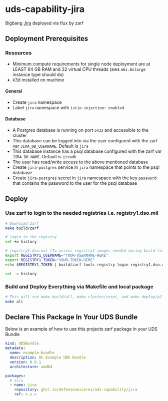# uds-capability-jira
Bigbang [Jira](https://repo1.dso.mil/big-bang/product/community/jira) deployed via flux by zarf

## Deployment Prerequisites

### Resources
- Minimum compute requirements for single node deployment are at LEAST 64 GB RAM and 32 virtual CPU threads (aws `m6i.8xlarge` instance type should do)
- k3d installed on machine

#### General

- Create `jira` namespace
- Label `jira` namespace with `istio-injection: enabled`

#### Database

- A Postgres database is running on port `5432` and accessible to the cluster
- This database can be logged into via the user configured with the zarf var `JIRA_DB_USERNAME`. Default is `jira`
- This database instance has a psql database configured with the zarf var `JIRA_DB_NAME`. Default is `jiradb`
- The user has read/write access to the above mentioned database
- Create `jira-postgres` service in `jira` namespace that points to the psql database
- Create `jira-postgres` secret in `jira` namespace with the key `password` that contains the password to the user for the psql database

## Deploy

### Use zarf to login to the needed registries i.e. registry1.dso.mil

```bash
# Download Zarf
make build/zarf

# Login to the registry
set +o history

# registry1.dso.mil (To access registry1 images needed during build time)
export REGISTRY1_USERNAME="YOUR-USERNAME-HERE"
export REGISTRY1_TOKEN="YOUR-TOKEN-HERE"
echo $REGISTRY1_TOKEN | build/zarf tools registry login registry1.dso.mil --username $REGISTRY1_USERNAME --password-stdin

set -o history
```

### Build and Deploy Everything via Makefile and local package

```bash
# This will run make build/all, make cluster/reset, and make deploy/all. Follow the breadcrumbs in the Makefile to see what and how its doing it.
make all
```

## Declare This Package In Your UDS Bundle
Below is an example of how to use this projects zarf package in your UDS Bundle

```yaml
kind: UDSBundle
metadata:
  name: example-bundle
  description: An Example UDS Bundle
  version: 0.0.1
  architecture: amd64

packages:
  # Jira
  - name: jira
    repository: ghcr.io/defenseunicorns/uds-capability/jira
    ref: x.x.x
```